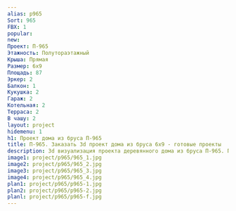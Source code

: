 ```yaml
---
alias: p965
Sort: 965
FBX: 1
popular: 
new: 
Проект: П-965
Этажность: Полутораэтажный
Крыша: Прямая
Размер: 6х9
Площадь: 87
Эркер: 2
Балкон: 1
Кукушка: 2
Гараж: 2
Котельная: 2
Терраса: 2
В чашу: 2
layout: project
hidemenu: 1
h1: Проект дома из бруса П-965
title: П-965. Заказать 3d проект дома из бруса 6х9 - готовые проекты
description: 3d визуализация проекта деревянного дома из бруса П-965. Площадь 87 м2, размер 6х9. Вы можете внести любые изменения в проект.
image1: project/p965/965_1.jpg
image2: project/p965/965_2.jpg
image3: project/p965/965_3.jpg
image4: project/p965/965_4.jpg
plan1: project/p965/p965-1.jpg
plan2: project/p965/p965-2.jpg
planl: project/p965/p965-f.jpg
---
```

